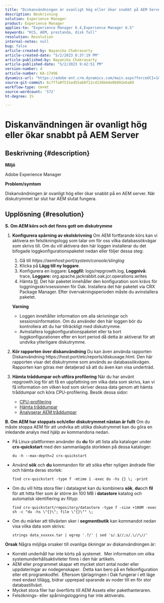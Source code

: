 ```yaml
---
title: "Diskanvändningen är ovanligt hög eller ökar snabbt på AEM Server"
description: Beskrivning
solution: Experience Manager
product: Experience Manager
applies-to: "Experience Manager 6.4,Experience Manager 6.5"
keywords: "KCS, AEM, prestanda, disk full"
resolution: Resolution
internal-notes: null
bug: false
article-created-by: Nayanika Chakravarty
article-created-date: "5/2/2023 8:37:19 PM"
article-published-by: Nayanika Chakravarty
article-published-date: "5/2/2023 9:42:51 PM"
version-number: 4
article-number: KA-17496
dynamics-url: "https://adobe-ent.crm.dynamics.com/main.aspx?forceUCI=1&pagetype=entityrecord&etn=knowledgearticle&id=104d8e1f-29e9-ed11-a7c6-6045bd006268"
source-git-commit: 6c7ffa0f531ed55ab0f12cd236b44e9b992e6a89
workflow-type: tm+mt
source-wordcount: '572'
ht-degree: 1%

---
```


# Diskanvändningen är ovanligt hög eller ökar snabbt på AEM Server

## Beskrivning {#description}


<b>Miljö</b>

Adobe Experience Manager

<b>Problem/symtom</b>

Diskanvändningen är ovanligt hög eller ökar snabbt på en AEM server. När diskutrymmet tar slut har AEM slutat fungera.




## Upplösning {#resolution}

<b>S. Om AEM körs och det finns gott om diskutrymme</b>
1. <b>Konfigurera spårning av ekolskrivning</b>    Om AEM fortfarande körs kan vi aktivera en felsökningslogg som talar om för oss vilka databassökvägar som skrivs till. Om du vill aktivera den här loggen installerar du det bifogade loggkonfigurationspaketet nedan eller följer dessa steg:

   1. Gå till *https://aemhost:port/system/console/slinglog*
   2. Klicka på <b>Lägg till ny loggare</b>.
   3. Konfigurera en loggare: <b>Loggfil:</b> logs/repgrowth.log, <b>Loggnivå</b>: trace, <b>Loggare:</b> org.apache.jackrabbit.oak.jcr.operations.writes
   4. Hämta [fil](https://helpx.adobe.com/content/dam/help/en/experience-manager/kb/analyze-unusual-repository-growth/jcr:content/main-pars/download/log_repository_growth-1.zip).        Det här paketet innehåller den konfiguration som krävs för loggningsskrivsessionen för Oak. Installera det här paketet via CRX Package Manager. Efter övervakningsperioden måste du avinstallera paketet.

   <b>Varning</b>

   - Loggen innehåller information om alla skrivningar och sessionsinformation. Om du använder den här loggen bör du kontrollera att du har tillräckligt med diskutrymme.
   - Avinstallera loggkonfigurationspaketet eller ta bort loggkonfigurationen efter en kort period då detta är aktiverat för att undvika ytterligare diskutrymme.
2. <b>Kör rapporten över diskanvändning</b>    Du kan även använda rapporten Diskanvändning https://host:port/etc/reports/diskusage.html. Den här rapporten visar det diskutrymme som används av databassökvägen. Rapporten kan göras mer detaljerad så att du även kan visa underträd.
3. <b>Hämta tråddumpar och utföra profilering</b>    När du har använt repgrowth.log för att få en uppfattning om vilka data som skrivs, kan vi få information om vilken kod som skriver dessa data genom att hämta tråddumpar och köra CPU-profilering. Besök dessa sidor:

   - [CPU-profilering](https://experienceleague.adobe.com/docs/experience-cloud-kcs/kbarticles/KA-17499.html?lang=en)
   - [Hämta tråddumpar](https://experienceleague.adobe.com/docs/experience-cloud-kcs/kbarticles/KA-17452.html?lang=en)
   - [Analyserar AEM tråddumpar](https://experienceleague.adobe.com/docs/experience-cloud-kcs/kbarticles/KA-16458.html?lang=en)

<b>B. Om AEM har stoppats och/eller diskutrymmet nästan är fullt</b>
Om du måste stoppa AEM för att undvika att utöka diskutrymmet kan du göra en inledande analys med hjälp av kommandona nedan.

- På Linux-plattformen använder du <b>du</b> för att lista alla kataloger under <b>crx-quickstart</b> med den sammanlagda storleken på dessa kataloger:<br>

   ```
   du -h --max-depth=2 crx-quickstart
   ```

- Använd <b>sök</b> och <b>du</b> kommandon för att söka efter nyligen ändrade filer och hämta deras storlek:

   ```
   find crx-quickstart -type f -mtime 1 -exec du -hs {} \; -print
   ```

- Om du vill hitta stora filer i datalagret kan du kombinera <b>sök</b>, <b>du</b>och <b>fil</b> för att hitta filer som är större än 100 MB i <b>datastore</b> katalog och automatisk identifiering av filtyp:

   ```
   find crx-quickstart/repository/datastore -type f -size +100M -exec sh -c "du -hs \"{}\"; file \"{}\"" \;
   ```

- Om du märker att tillväxten sker i <b>segmentbutik</b> kan kommandot nedan visa vilka data som skrivs:

   ```
   strings data_xxxxxx.tar | egrep '.?/' | sed 's/.$//;s/.\//\//'
   ```

<b>Orsak</b>
Några möjliga orsaker till ovanliga ökningar av diskanvändningen är:

- Korrekt underhåll har inte körts på systemet.  Mer information om olika systemunderhållsaktiviteter finns i den här artikeln.
- AEM eller programmet skapar ett mycket stort antal noder eller uppdateringar av nodegenskaper.  Detta kan bero på en felkonfiguration eller ett programkodfel.  Eftersom tjärlagringen i Oak fungerar i ett läge med endast tillägg, bidrar upprepad sparande av noder till en för stor databastillväxt.
- Mycket stora filer har överförts till AEM Assets eller pakethanteraren.
- Felsöknings- eller spårningsloggning har inte aktiverats.

